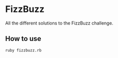 # FizzBuzz #

All the different solutions to the FizzBuzz challenge.

## How to use ##

```shell
ruby fizzbuzz.rb
```
